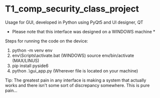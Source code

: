 # T1_comp_security_class_project

Usage for GUI, developed in Python using PyQt5 and UI designer, QT
* Please note that this interface was designed on a WINDOWS machine *

Steps for running the code on the device: 
1) python -m venv env
2) env\Scripts\activate.bat (WINDOWS) 
   source env/bin/activate (MAX/LINUS)
3) pip install pyside6
4) python .\gui_app.py (Wherever file is located on your machine)

Tip: The greatest pain in any interface is making a system that actually works 
and there isn't some sort of discrepancy somewhere. This is pure pain... 
